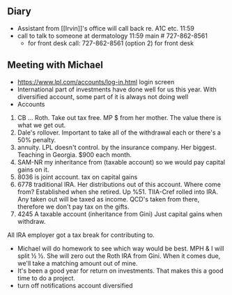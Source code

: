 ## Diary
- Assistant from [[Irvin]]'s office will call back re. A1C etc. 11:59
- call to talk to someone at dermatology 11:59 main # 727-862-8561
	- for front desk call: 727-862-8561 (option 2) for front desk

## Meeting with Michael
- https://www.lpl.com/accounts/log-in.html login screen
- International part of investments have done well for us this year. With diversified account, some part of it is always not doing well
- Accounts 
1. CB ... Roth. Take out tax free. MP $ from her mother. The value there is what we get out.
2. Dale's rollover. Important to take all of the withdrawal each or there's a 50% penalty.
3. annuity. LPL doesn't control. by the insurance company. Her biggest. Teaching in Georgia. $900 each month.
4. SAM-NR my inheritance from (taxable account) so we would pay capital gains on it.
5. 8036 is joint account. tax on capital gains
6. 6778 traditional IRA. Her distributions out of this account. Where come from? Established when she retired. Up %51. TIIA-Cref rolled into IRA. Any taken out will be taxed as income. QCD's taken from there, therefore we don't pay tax on the gifts.
7. 4245 A taxable account (inheritance from Gini) Just capital gains when withdraw.

All IRA employer got a tax break for contributing to.

- Michael will do homework to see which way would be best. MPH & I will split ½ ½. She will zero out the Roth IRA from Gini. When it comes due, we'll take a matching amount out of mine. 
- It's been a good year for return on investments. That makes this a good time to do a project.
- turn off notifications
account diversified
